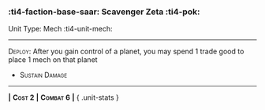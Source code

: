 ### :ti4-faction-base-saar: **Scavenger Zeta** :ti4-pok:

Unit Type: Mech :ti4-unit-mech:

---

<span style="font-variant:small-caps;">Deploy</span>: After you gain control of a planet, you may spend 1 trade good to place 1 mech on that planet

* <span style="font-variant:small-caps;">Sustain Damage</span> 

---

__|__ <span style="font-variant:small-caps;white-space: nowrap;">**Cost 2**</span> __|__ <span style="font-variant:small-caps;white-space: nowrap;">**Combat 6**</span> __|__
{ .unit-stats }
